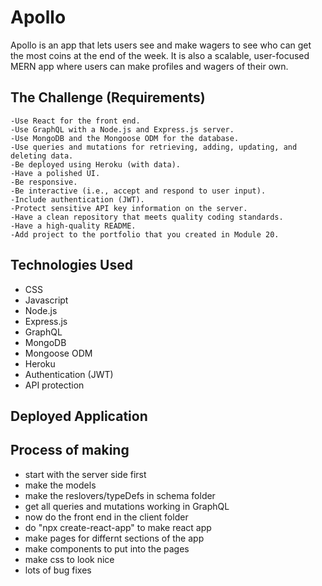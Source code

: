 # Apollo

Apollo is an app that lets users see and make wagers to see who can get the most coins at the end of the week. It is also a scalable, 
user-focused MERN app where users can make profiles and wagers of their own.

## The Challenge (Requirements)

```
-Use React for the front end.
-Use GraphQL with a Node.js and Express.js server.
-Use MongoDB and the Mongoose ODM for the database.
-Use queries and mutations for retrieving, adding, updating, and deleting data.
-Be deployed using Heroku (with data).
-Have a polished UI.
-Be responsive.
-Be interactive (i.e., accept and respond to user input).
-Include authentication (JWT).
-Protect sensitive API key information on the server.
-Have a clean repository that meets quality coding standards.
-Have a high-quality README.
-Add project to the portfolio that you created in Module 20.
```

## Technologies Used

- CSS
- Javascript
- Node.js
- Express.js
- GraphQL
- MongoDB
- Mongoose ODM
- Heroku
- Authentication (JWT)
- API protection

## Deployed Application


## Process of making
- start with the server side first
- make the models
- make the reslovers/typeDefs in schema folder
- get all queries and mutations working in GraphQL
- now do the front end in the client folder
- do "npx create-react-app" to make react app 
- make pages for differnt sections of the app
- make components to put into the pages
- make css to look nice
- lots of bug fixes
